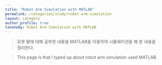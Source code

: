```yaml
---
title: "Robot Arm Simulation with MATLAB"
permalink: /categories/study/robot-arm-simulation
layout: category
author_profile: true
taxonomy: Robot Arm Simulation with MATLAB
---
```


>로봇 팔에 대해 공부한 내용을 MATLAB을 이용하여 시뮬레이션을 해 본 내용을 정리한다. 

>This page is that I typed up about robot arm simulation used MATLAB. 

